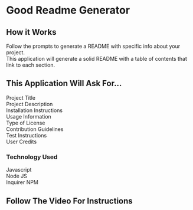 # Good Readme Generator
## How it Works
Follow the prompts to generate a README with specific info about your project. <br>
This application will generate a solid README with a table of contents that link to each section. <br>
## This Application Will Ask For...
Project Title <br>
Project Description <br>
Installation Instructions <br>
Usage Information <br>
Type of License <br>
Contribution Guidelines <br>
Test Instructions <br>
User Credits
### Technology Used
Javascript <br>
Node JS <br>
Inquirer NPM <br>
## Follow The Video For Instructions

